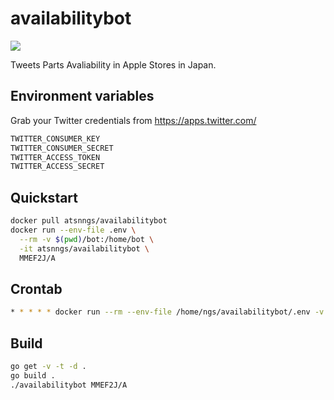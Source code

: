 availabilitybot
===============

[![](https://img.shields.io/docker/automated/atsnngs/availabilitybot.svg)](https://hub.docker.com/r/atsnngs/availabilitybot/)

Tweets Parts Avaliability in Apple Stores in Japan.

Environment variables
---------------------

Grab your Twitter credentials from https://apps.twitter.com/

```sh
TWITTER_CONSUMER_KEY
TWITTER_CONSUMER_SECRET
TWITTER_ACCESS_TOKEN
TWITTER_ACCESS_SECRET
```

Quickstart
----------

```sh
docker pull atsnngs/availabilitybot
docker run --env-file .env \
  --rm -v $(pwd)/bot:/home/bot \
  -it atsnngs/availabilitybot \
  MMEF2J/A
```

Crontab
-------

```sh
* * * * * docker run --rm --env-file /home/ngs/availabilitybot/.env -v /home/ngs/availabilitybot:/home/bot -it atsnngs/availabilitybot MMEF2J/A
```

Build
-----

```sh
go get -v -t -d .
go build .
./availabilitybot MMEF2J/A
```
